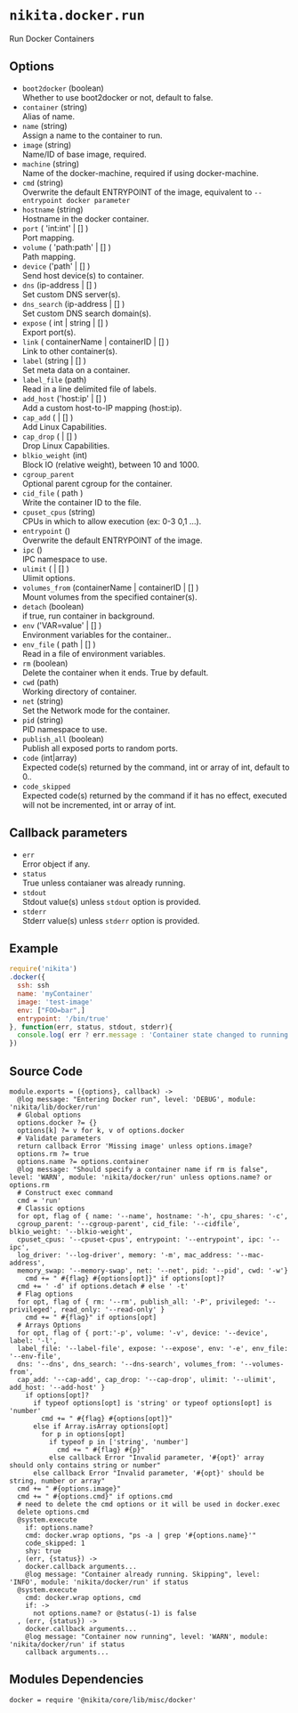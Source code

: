 
# `nikita.docker.run`

Run Docker Containers

## Options

* `boot2docker` (boolean)   
  Whether to use boot2docker or not, default to false.
* `container` (string)   
  Alias of name.
* `name` (string)   
   Assign a name to the container to run.
* `image` (string)   
  Name/ID of base image, required.
* `machine` (string)   
  Name of the docker-machine, required if using docker-machine.
* `cmd` (string)   
  Overwrite the default ENTRYPOINT of the image, equivalent to 
  `--entrypoint docker parameter`
* `hostname` (string)   
  Hostname in the docker container.
* `port` ( 'int:int' | [] )   
  Port mapping.
* `volume` ( 'path:path' | [] )   
  Path mapping.
* `device` ('path' | [] )   
  Send host device(s) to container.
* `dns` (ip-address | [] )   
  Set custom DNS server(s).
* `dns_search` (ip-address | [] )   
  Set custom DNS search domain(s).
* `expose` ( int | string | [] )   
  Export port(s).
* `link` ( containerName | containerID | [] )   
  Link to other container(s).
* `label` (string | [] )   
  Set meta data on a container.
* `label_file` (path)   
  Read in a line delimited file of labels.
* `add_host` ('host:ip' | [] )   
  Add a custom host-to-IP mapping (host:ip).
* `cap_add` ( | [] )   
  Add Linux Capabilities.
* `cap_drop` ( | [] )   
  Drop Linux Capabilities.
* `blkio_weight` (int)   
  Block IO (relative weight), between 10 and 1000.
* `cgroup_parent`   
  Optional parent cgroup for the container.
* `cid_file` ( path )   
  Write the container ID to the file.
* `cpuset_cpus` (string)   
  CPUs in which to allow execution (ex: 0-3 0,1 ...).
* `entrypoint` ()   
  Overwrite the default ENTRYPOINT of the image.
* `ipc` ()   
  IPC namespace to use.
* `ulimit`  ( | [] )   
  Ulimit options.
* `volumes_from` (containerName | containerID | [] )   
  Mount volumes from the specified container(s).
* `detach` (boolean)   
  if true, run container in background.
* `env` ('VAR=value' | [] )   
  Environment variables for the container..
* `env_file` ( path | [] )   
  Read in a file of environment variables.
* `rm` (boolean)   
  Delete the container when it ends. True by default.
* `cwd` (path)   
  Working directory of container.
* `net` (string)   
  Set the Network mode for the container.
* `pid` (string)   
  PID namespace to use.
* `publish_all` (boolean)   
  Publish all exposed ports to random ports.
* `code`   (int|array)   
  Expected code(s) returned by the command, int or array of int, default to 0..
* `code_skipped`   
  Expected code(s) returned by the command if it has no effect, executed will
  not be incremented, int or array of int.

## Callback parameters

* `err`   
  Error object if any.
* `status`   
  True unless contaianer was already running.
* `stdout`   
  Stdout value(s) unless `stdout` option is provided.
* `stderr`   
  Stderr value(s) unless `stderr` option is provided.

## Example

```javascript
require('nikita')
.docker({
  ssh: ssh
  name: 'myContainer'
  image: 'test-image'
  env: ["FOO=bar",]
  entrypoint: '/bin/true'
}, function(err, status, stdout, stderr){
  console.log( err ? err.message : 'Container state changed to running: ' + status);
})
```

## Source Code

    module.exports = ({options}, callback) ->
      @log message: "Entering Docker run", level: 'DEBUG', module: 'nikita/lib/docker/run'
      # Global options
      options.docker ?= {}
      options[k] ?= v for k, v of options.docker
      # Validate parameters
      return callback Error 'Missing image' unless options.image?
      options.rm ?= true
      options.name ?= options.container
      @log message: "Should specify a container name if rm is false", level: 'WARN', module: 'nikita/docker/run' unless options.name? or options.rm
      # Construct exec command
      cmd = 'run'
      # Classic options
      for opt, flag of { name: '--name', hostname: '-h', cpu_shares: '-c',
      cgroup_parent: '--cgroup-parent', cid_file: '--cidfile', blkio_weight: '--blkio-weight',
      cpuset_cpus: '--cpuset-cpus', entrypoint: '--entrypoint', ipc: '--ipc',
      log_driver: '--log-driver', memory: '-m', mac_address: '--mac-address',
      memory_swap: '--memory-swap', net: '--net', pid: '--pid', cwd: '-w'}
        cmd += " #{flag} #{options[opt]}" if options[opt]?
      cmd += ' -d' if options.detach # else ' -t'
      # Flag options
      for opt, flag of { rm: '--rm', publish_all: '-P', privileged: '--privileged', read_only: '--read-only' }
        cmd += " #{flag}" if options[opt]
      # Arrays Options
      for opt, flag of { port:'-p', volume: '-v', device: '--device', label: '-l',
      label_file: '--label-file', expose: '--expose', env: '-e', env_file: '--env-file',
      dns: '--dns', dns_search: '--dns-search', volumes_from: '--volumes-from',
      cap_add: '--cap-add', cap_drop: '--cap-drop', ulimit: '--ulimit', add_host: '--add-host' }
        if options[opt]?
          if typeof options[opt] is 'string' or typeof options[opt] is 'number'
            cmd += " #{flag} #{options[opt]}"
          else if Array.isArray options[opt]
            for p in options[opt]
              if typeof p in ['string', 'number']
                cmd += " #{flag} #{p}"
              else callback Error "Invalid parameter, '#{opt}' array should only contains string or number"
          else callback Error "Invalid parameter, '#{opt}' should be string, number or array"
      cmd += " #{options.image}"
      cmd += " #{options.cmd}" if options.cmd
      # need to delete the cmd options or it will be used in docker.exec
      delete options.cmd
      @system.execute
        if: options.name?
        cmd: docker.wrap options, "ps -a | grep '#{options.name}'"
        code_skipped: 1
        shy: true
      , (err, {status}) ->
        docker.callback arguments...
        @log message: "Container already running. Skipping", level: 'INFO', module: 'nikita/docker/run' if status
      @system.execute
        cmd: docker.wrap options, cmd
        if: ->
          not options.name? or @status(-1) is false
      , (err, {status}) ->
        docker.callback arguments...
        @log message: "Container now running", level: 'WARN', module: 'nikita/docker/run' if status
        callback arguments...

## Modules Dependencies

    docker = require '@nikita/core/lib/misc/docker'
